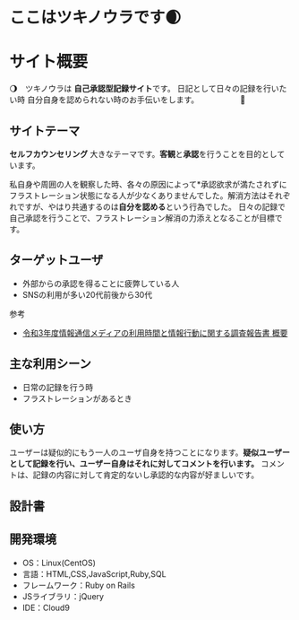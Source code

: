 # ここはツキノウラです🌒

# サイト概要
🌖　ツキノウラは **自己承認型記録サイト**です。
日記として日々の記録を行いたい時
自分自身を認められない時のお手伝いをします。
　　　　　🐇
## サイトテーマ


 **セルフカウンセリング** 大きなテーマです。**客観**と**承認**を行うことを目的としています。
 
  私自身や周囲の人を観察した時、各々の原因によって*承認欲求が満たされずにフラストレーション状態になる人が少なくありませんでした。解消方法はそれぞれですが、やはり共通するのは**自分を認める**という行為でした。
  日々の記録で自己承認を行うことで、フラストレーション解消の力添えとなることが目標です。

## ターゲットユーザ
- 外部からの承認を得ることに疲弊している人
- SNSの利用が多い20代前後から30代

参考
- [令和3年度情報通信メディアの利用時間と情報行動に関する調査報告書 概要](https://www.soumu.go.jp/main_content/000831289.pdf)


## 主な利用シーン
- 日常の記録を行う時
- フラストレーションがあるとき

## 使い方
ユーザーは疑似的にもう一人のユーザ自身を持つことになります。**疑似ユーザーとして記録を行い、ユーザー自身はそれに対してコメントを行います。** コメントは、記録の内容に対して肯定的ないし承認的な内容が好ましいです。

## 設計書


## 開発環境
- OS：Linux(CentOS)
- 言語：HTML,CSS,JavaScript,Ruby,SQL
- フレームワーク：Ruby on Rails
- JSライブラリ：jQuery
- IDE：Cloud9
